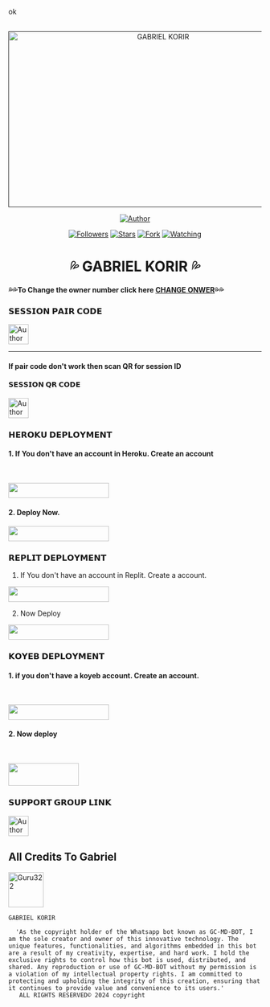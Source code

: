 ok <p align="center">  
  <a href="">
    <img alt="GABRIEL KORIR" width="600" height="350" src="https://i.imgur.com/Fp7qeBS.jpeg">
  </a>
</p>



<p align="center">
<a href="https://github.com/Moonlitwhisperske/GC-MD-BOT"><img title="Author" src="https://img.shields.io/badge/GABRIEL KORIR-blue?style=for-the-badge&logo=github"></a>
<p/>

<p align="center">
<a href="https://github.com/Moonlitwhisperske?tab=followers"><img title="Followers" src="https://img.shields.io/github/followers/Moonlitwhisperske?label=Followers&style=social"></a>
<a href="https://github.com/Moonlitwhisperske/GC-MD-BOT/stargazers/"><img title="Stars" src="https://img.shields.io/github/stars/Moonlitwhisperske/GC-MD-BOT?&style=social"></a>
<a href="https://github.com/Moonlitwhisperske/GC-MD-BOT/network/members"><img title="Fork" src="https://img.shields.io/github/forks/Moonlitwhisperske/GC-MD-BOT?style=social"></a>
<a href="https://github.com/Moonlitwhisperske/GC-MD-BOT/watchers"><img title="Watching" src="https://img.shields.io/github/watchers/Moonlitwhisperske/GC-MD-BOT?label=Watching&style=social"></a>
</p>
 
<h1 align="center">💦 GABRIEL KORIR 💦</h1>

#### 💦💦To Change the owner number click here [CHANGE ONWER](https://github.com/Moonlitwhisperske/GC-MD-BOT/blob/main/plugins/main-creator.js#L7)💦💦

### 𝗦𝗘𝗦𝗦𝗜𝗢𝗡 𝗣𝗔𝗜𝗥 𝗖𝗢𝗗𝗘
<p align="left">
<a href="https://replit.com/@gabrielkorir12/Prince-PairCode-1"><img height= "40" title="Author" src="https://img.shields.io/badge/SESSION ID-black?style=for-the-badge&logo=replit"></a>
<p/>

****
#### If pair code don't work then scan QR for session ID


#### 𝗦𝗘𝗦𝗦𝗜𝗢𝗡 𝗤𝗥 𝗖𝗢𝗗𝗘
<a href="https://princebotqr.onrender.com/"><img height= "40" title="Author" src="https://img.shields.io/badge/SESSION ID-black?style=for-the-badge&logo=render"></a>
<p/>


### 𝗛𝗘𝗥𝗢𝗞𝗨 𝗗𝗘𝗣𝗟𝗢𝗬𝗠𝗘𝗡𝗧

#### 1. If You don't have an account in Heroku. Create an account
<br>   <p align="left"><a href="https://signup.heroku.com"> <img src="https://img.shields.io/badge/heroku%20Account-black?style=for-the-badge&logo=heroku" width="200" height="30.45"/></a></p>
       
       
   #### 2. Deploy Now.
   <p align="left"><a href="https://heroku.com/deploy?template=https://github.com/Moonlitwhisperske/GC-MD-BOT"> <img src="https://img.shields.io/badge/Heroku%20Deploy-black?style=for-the-badge&logo=heroku" width="200" height="30.45"/></a></p>



### 𝗥𝗘𝗣𝗟𝗜𝗧 𝗗𝗘𝗣𝗟𝗢𝗬𝗠𝗘𝗡𝗧

1. If You don't have an account in Replit. Create a account.
    <br>
<p align="left"><a href="https://replit.com/signup"> <img src="https://img.shields.io/badge/replit%20Account-black?style=for-the-badge&logo=replit" width="200" height="30.45"/></a></p>

2. Now Deploy
    <br>
<p align="left"><a href="https://repl.it/github/Moonlitwhisperske/GC-MD-BOT"> <img src="https://img.shields.io/badge/replit%20Deploy-black?style=for-the-badge&logo=replit" width="200" height="30.45"/></a></p>

### 𝗞𝗢𝗬𝗘𝗕 𝗗𝗘𝗣𝗟𝗢𝗬𝗠𝗘𝗡𝗧

#### 1. if you don't have a koyeb account. Create an account.
   <br>
   <p align="left"><a href="https://app.koyeb.com/auth/signup"> <img src="https://img.shields.io/badge/Koyeb account-black?style=for-the-badge&logo=koyeb" width="200" height="30.45"/></a></p>

#### 2. Now deploy
   <br>
  <p align="left"><a href="https://app.koyeb.com/apps/deploy?type=git&repository=github.com%2FMoonlitwhisperske%2FGC-MD-BOT&branch=main&nameprincegds&builder=dockerfile&env[DATABASE_URL]=&env[SESSION_ID]=your+sessionid+here&env[PREFIX]=!&env[MODE]=public&env=[autoRead]=false&env[statusview]=false&env[REMOVEBG_KEY]=your+rmbg+key&env[antidelete]=false"> <img src="https://www.koyeb.com/static/images/deploy/button.svg" width="140" height="45.45"/></a></p>


### 𝗦𝗨𝗣𝗣𝗢𝗥𝗧 𝗚𝗥𝗢𝗨𝗣 𝗟𝗜𝗡𝗞



   <p align="left">
      <a href="https://whatsapp.com/channel/0029VaWMEVKJpe8pdQTkLl2A"><img height= "40" length= "10" title="Author" src="https://img.shields.io/badge/Support Group-25D366?style=for-the-badge&logo=whatsApp&logoColor=white"></a>
     <p/>



 


<h2 align="left">All Credits To Gabriel </h2>

<a href="https://github.com/Moonlitwhisperske"><img src="https://github.com/Moonlitwhisperske.png" width="70" height="70" alt="Guru322"/></a>
  
`GABRIEL KORIR`

      'As the copyright holder of the Whatsapp bot known as GC-MD-BOT, I am the sole creator and owner of this innovative technology. The unique features, functionalities, and algorithms embedded in this bot are a result of my creativity, expertise, and hard work. I hold the exclusive rights to control how this bot is used, distributed, and shared. Any reproduction or use of GC-MD-BOT without my permission is a violation of my intellectual property rights. I am committed to protecting and upholding the integrity of this creation, ensuring that it continues to provide value and convenience to its users.'
       ALL RIGHTS RESERVED© 2024 copyright

